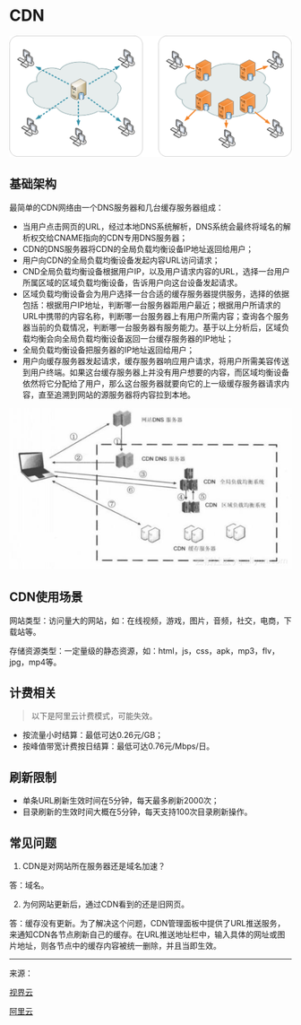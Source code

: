 # CDN

![](cdn.png)

## 基础架构

最简单的CDN网络由一个DNS服务器和几台缓存服务器组成：

- 当用户点击网页的URL，经过本地DNS系统解析，DNS系统会最终将域名的解析权交给CNAME指向的CDN专用DNS服务器；
- CDN的DNS服务器将CDN的全局负载均衡设备IP地址返回给用户；
- 用户向CDN的全局负载均衡设备发起内容URL访问请求；
- CND全局负载均衡设备根据用户IP，以及用户请求内容的URL，选择一台用户所属区域的区域负载均衡设备，告诉用户向这台设备发起请求。
- 区域负载均衡设备会为用户选择一台合适的缓存服务器提供服务，选择的依据包括：根据用户IP地址，判断哪一台服务器距用户最近；根据用户所请求的URL中携带的内容名称，判断哪一台服务器上有用户所需内容；查询各个服务器当前的负载情况，判断哪一台服务器有服务能力。基于以上分析后，区域负载均衡会向全局负载均衡设备返回一台缓存服务器的IP地址；
- 全局负载均衡设备把服务器的IP地址返回给用户；
- 用户向缓存服务器发起请求，缓存服务器响应用户请求，将用户所需美容传送到用户终端。如果这台缓存服务器上并没有用户想要的内容，而区域均衡设备依然将它分配给了用户，那么这台服务器就要向它的上一级缓存服务器请求内容，直至追溯到网站的源服务器将内容拉到本地。

![](cnd-model.jpg)

## CDN使用场景

网站类型：访问量大的网站，如：在线视频，游戏，图片，音频，社交，电商，下载站等。

存储资源类型：一定量级的静态资源，如：html，js，css，apk，mp3，flv，jpg，mp4等。

## 计费相关

> 以下是阿里云计费模式，可能失效。

- 按流量小时结算：最低可达0.26元/GB；
- 按峰值带宽计费按日结算：最低可达0.76元/Mbps/日。

## 刷新限制

- 单条URL刷新生效时间在5分钟，每天最多刷新2000次；
- 目录刷新的生效时间大概在5分钟，每天支持100次目录刷新操作。

## 常见问题

1. CDN是对网站所在服务器还是域名加速？

答：域名。

2. 为何网站更新后，通过CDN看到的还是旧网页。

答：缓存没有更新。为了解决这个问题，CDN管理面板中提供了URL推送服务，来通知CDN各节点刷新自己的缓存。在URL推送地址栏中，输入具体的网址或图片地址，则各节点中的缓存内容被统一删除，并且当即生效。

---

来源：

[视界云](https://zhuanlan.zhihu.com/p/28939811)

[阿里云](http://docs-aliyun.cn-hangzhou.oss.aliyun-inc.com/pdf/cdn-FAQ-cn-zh-2016-08-17.pdf)